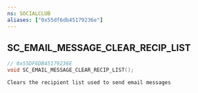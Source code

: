 ```yaml
---
ns: SOCIALCLUB
aliases: ["0x55df6db45179236e"]
---
```

## SC_EMAIL_MESSAGE_CLEAR_RECIP_LIST

```c
// 0x55DF6DB45179236E
void SC_EMAIL_MESSAGE_CLEAR_RECIP_LIST();
```

```
Clears the recipient list used to send email messages
```
